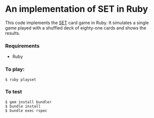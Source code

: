 # An implementation of SET in Ruby
This code implements the [SET](http://www.setgame.com/set) card game in Ruby.  It simulates a single
game played with a shuffled deck of eighty-one cards and shows the results.

### Requirements
- Ruby

### To play:

```
$ ruby playset
```

### To test
```
$ gem install bundler
$ bundle install
$ bundle exec rspec
```
